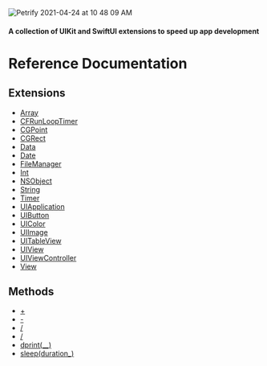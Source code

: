 <img alt="Petrify 2021-04-24 at 10 48 09 AM" src="https://user-images.githubusercontent.com/12258850/115962682-92600180-a4ea-11eb-9906-58ae6baed325.png">

#### A collection of UIKit and SwiftUI extensions to speed up app development

# Reference Documentation

## Extensions

-   [Array](Documentation/Reference/ExtensionKit/extensions/Array.md)
-   [CFRunLoopTimer](Documentation/Reference/ExtensionKit/extensions/CFRunLoopTimer.md)
-   [CGPoint](Documentation/Reference/ExtensionKit/extensions/CGPoint.md)
-   [CGRect](Documentation/Reference/ExtensionKit/extensions/CGRect.md)
-   [Data](Documentation/Reference/ExtensionKit/extensions/Data.md)
-   [Date](Documentation/Reference/ExtensionKit/extensions/Date.md)
-   [FileManager](Documentation/Reference/ExtensionKit/extensions/FileManager.md)
-   [Int](Documentation/Reference/ExtensionKit/extensions/Int.md)
-   [NSObject](Documentation/Reference/ExtensionKit/extensions/NSObject.md)
-   [String](Documentation/Reference/ExtensionKit/extensions/String.md)
-   [Timer](Documentation/Reference/ExtensionKit/extensions/Timer.md)
-   [UIApplication](Documentation/Reference/ExtensionKit/extensions/UIApplication.md)
-   [UIButton](Documentation/Reference/ExtensionKit/extensions/UIButton.md)
-   [UIColor](Documentation/Reference/ExtensionKit/extensions/UIColor.md)
-   [UIImage](Documentation/Reference/ExtensionKit/extensions/UIImage.md)
-   [UITableView](Documentation/Reference/ExtensionKit/extensions/UITableView.md)
-   [UIView](Documentation/Reference/ExtensionKit/extensions/UIView.md)
-   [UIViewController](Documentation/Reference/ExtensionKit/extensions/UIViewController.md)
-   [View](Documentation/Reference/ExtensionKit/extensions/View.md)

## Methods

-   [+](Documentation/Reference/ExtensionKit/methods/+(____).md)
-   [-](Documentation/Reference/ExtensionKit/methods/-(____).md)
-   [/](Documentation/Reference/ExtensionKit/methods/_(____).md)
-   [/](Documentation/Reference/ExtensionKit/methods/_(____).md)
-   [dprint(__)](Documentation/Reference/ExtensionKit/methods/dprint(__).md)
-   [sleep(duration_)](Documentation/Reference/ExtensionKit/methods/sleep(duration_).md)
